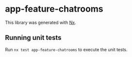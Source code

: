 # app-feature-chatrooms

This library was generated with [Nx](https://nx.dev).

## Running unit tests

Run `nx test app-feature-chatrooms` to execute the unit tests.
